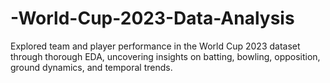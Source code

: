 # -World-Cup-2023-Data-Analysis
Explored team and player performance in the World Cup 2023 dataset through thorough EDA, uncovering insights on batting, bowling, opposition, ground dynamics, and temporal trends.

